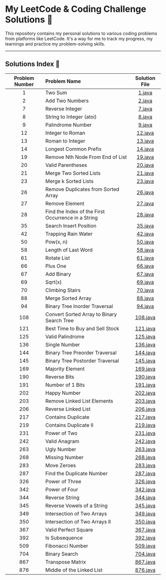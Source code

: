 # My LeetCode & Coding Challenge Solutions 🚀

This repository contains my personal solutions to various coding problems from platforms like LeetCode. It's a way for me to track my progress, my learnings and practice my problem-solving skills.

---

## Solutions Index 📖

| Problem Number | Problem Name | Solution File |
| :---: | :--- | :---: |
| 1 | Two Sum | [1.java](./1.java) |
| 2 | Add Two Numbers | [2.java](./2.java) |
| 7 | Reverse Integer | [7.java](./7.java) |
| 8 | String to Integer (atoi) | [8.java](./8.java) |
| 9 | Palindrome Number | [9.java](./9.java) |
| 12 | Integer to Roman | [12.java](./12.java) |
| 13 | Roman to Integer | [13.java](./13.java) |
| 14 | Longest Common Prefix | [14.java](./14.java) |
| 19 | Remove Nth Node From End of List | [19.java](./19.java) |
| 20 | Valid Parentheses | [20.java](./20.java) |
| 21 | Merge Two Sorted Lists | [21.java](./21.java) |
| 23 | Merge k Sorted Lists | [23.java](./23.java) |
| 26 | Remove Duplicates from Sorted Array | [26.java](./26.java) |
| 27 | Remove Element | [27.java](./27.java) |
| 28 | Find the Index of the First Occurrence in a String | [28.java](./28.java) |
| 35 | Search Insert Position | [35.java](./35.java) |
| 42 | Trapping Rain Water | [42.java](./42.java) |
| 50 | Pow(x, n) | [50.java](./50.java) |
| 58 | Length of Last Word | [58.java](./58.java) |
| 61 | Rotate List | [61.java](./61.java) |
| 66 | Plus One | [66.java](./66.java) |
| 67 | Add Binary | [67.java](./67.java) |
| 69 | Sqrt(x) | [69.java](./69.java) |
| 70 | Climbing Stairs | [70.java](./70.java) |
| 88 | Merge Sorted Array | [88.java](./88.java) |
| 94 | Binary Tree Inorder Traversal | [94.java](./94.java) |
| 108 | Convert Sorted Array to Binary Search Tree | [108.java](./108.java) |
| 121 | Best Time to Buy and Sell Stock | [121.java](./121.java) |
| 125 | Valid Palindrome | [125.java](./125.java) |
| 136 | Single Number | [136.java](./136.java) |
| 144 | Binary Tree Preorder Traversal | [144.java](./144.java) |
| 145 | Binary Tree Postorder Traversal | [145.java](./145.java) |
| 169 | Majority Element | [169.java](./169.java) |
| 190 | Reverse Bits | [190.java](./190.java) |
| 191 | Number of 1 Bits | [191.java](./191.java) |
| 202 | Happy Number | [202.java](./202.java) |
| 203 | Remove Linked List Elements | [203.java](./203.java) |
| 206 | Reverse Linked List | [206.java](./206.java) |
| 217 | Contains Duplicate | [217.java](./217.java) |
| 219 | Contains Duplicate II | [219.java](./219.java) |
| 231 | Power of Two | [231.java](./231.java) |
| 242 | Valid Anagram | [242.java](./242.java) |
| 263 | Ugly Number | [263.java](./263.java) |
| 268 | Missing Number | [268.java](./268.java) |
| 283 | Move Zeroes | [283.java](./283.java) |
| 287 | Find the Duplicate Number | [287.java](./287.java) |
| 326 | Power of Three | [326.java](./326.java) |
| 342 | Power of Four | [342.java](./342.java) |
| 344 | Reverse String | [344.java](./344.java) |
| 345 | Reverse Vowels of a String | [345.java](./345.java) |
| 349 | Intersection of Two Arrays | [349.java](./349.java) |
| 350 | Intersection of Two Arrays II | [350.java](./350.java) |
| 367 | Valid Perfect Square | [367.java](./367.java) |
| 392 | Is Subsequence | [392.java](./392.java) |
| 509 | Fibonacci Number | [509.java](./509.java) |
| 704 | Binary Search | [704.java](./704.java) |
| 867 | Transpose Matrix | [867.java](./867.java) |
| 876 | Middle of the Linked List | [876.java](./876.java) |